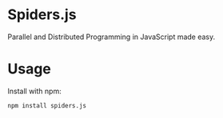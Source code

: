 # Spiders.js
Parallel and Distributed Programming in JavaScript made easy.
# Usage
Install with npm:
  ```
  npm install spiders.js
  ```
